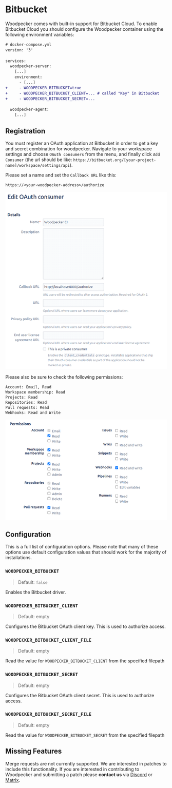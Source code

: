 # Bitbucket

Woodpecker comes with built-in support for Bitbucket Cloud.
To enable Bitbucket Cloud you should configure the Woodpecker container using the following environment variables:

```diff
# docker-compose.yml
version: '3'

services:
  woodpecker-server:
    [...]
    environment:
      - [...]
+     - WOODPECKER_BITBUCKET=true
+     - WOODPECKER_BITBUCKET_CLIENT=... # called "Key" in Bitbucket
+     - WOODPECKER_BITBUCKET_SECRET=...

  woodpecker-agent:
    [...]
```

## Registration

You must register an OAuth application at Bitbucket in order to get a key and secret combination for woodpecker.
Navigate to your workspace settings and choose `OAuth consumers` from the menu, and finally click `Add Consumer` (the url should be like: `https://bitbucket.org/[your-project-name]/workspace/settings/api`).

Please set a name and set the `Callback URL` like this:

```nohighlight
https://<your-woodpecker-address>/authorize
```

![bitbucket oauth setup](bitbucket_oauth.png)

Please also be sure to check the following permissions:

```nohighlight
Account: Email, Read
Workspace membership: Read
Projects: Read
Repositories: Read
Pull requests: Read
Webhooks: Read and Write
```

![bitbucket permissions](bitbucket_permissions.png)

## Configuration

This is a full list of configuration options.
Please note that many of these options use default configuration values that should work for the majority of installations.

### `WOODPECKER_BITBUCKET`

> Default: `false`

Enables the Bitbucket driver.

### `WOODPECKER_BITBUCKET_CLIENT`

> Default: empty

Configures the Bitbucket OAuth client key.
This is used to authorize access.

### `WOODPECKER_BITBUCKET_CLIENT_FILE`

> Default: empty

Read the value for `WOODPECKER_BITBUCKET_CLIENT` from the specified filepath

### `WOODPECKER_BITBUCKET_SECRET`

> Default: empty

Configures the Bitbucket OAuth client secret.
This is used to authorize access.

### `WOODPECKER_BITBUCKET_SECRET_FILE`

> Default: empty

Read the value for `WOODPECKER_BITBUCKET_SECRET` from the specified filepath

## Missing Features

Merge requests are not currently supported.
We are interested in patches to include this functionality.
If you are interested in contributing to Woodpecker and submitting a patch please **contact us** via [Discord](https://discord.gg/fcMQqSMXJy) or [Matrix](https://matrix.to/#/#WoodpeckerCI-Develop:obermui.de).
